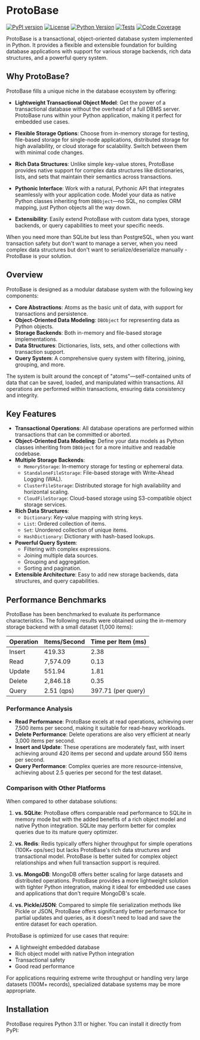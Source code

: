 # ProtoBase

[![PyPI version](https://img.shields.io/pypi/v/proto_db.svg)](https://pypi.org/project/proto_db/)
[![License](https://img.shields.io/github/license/yourusername/ProtoBase.svg)](LICENSE)
[![Python Version](https://img.shields.io/pypi/pyversions/proto_db.svg)](https://pypi.org/project/proto_db/)
[![Tests](https://img.shields.io/badge/tests-passing-brightgreen.svg)](https://github.com/yourusername/ProtoBase)
[![Code Coverage](https://img.shields.io/badge/coverage-80%25-yellowgreen.svg)](https://github.com/yourusername/ProtoBase)

ProtoBase is a transactional, object-oriented database system implemented in Python. It provides a flexible and
extensible foundation for building database applications with support for various storage backends, rich data
structures, and a powerful query system.

## Why ProtoBase?

ProtoBase fills a unique niche in the database ecosystem by offering:

- **Lightweight Transactional Object Model**: Get the power of a transactional database without the overhead of a full
  DBMS server. ProtoBase runs within your Python application, making it perfect for embedded use cases.

- **Flexible Storage Options**: Choose from in-memory storage for testing, file-based storage for single-node
  applications, distributed storage for high availability, or cloud storage for scalability. Switch between them with
  minimal code changes.

- **Rich Data Structures**: Unlike simple key-value stores, ProtoBase provides native support for complex data
  structures like dictionaries, lists, and sets that maintain their semantics across transactions.

- **Pythonic Interface**: Work with a natural, Pythonic API that integrates seamlessly with your application code. Model
  your data as native Python classes inheriting from `DBObject`—no SQL, no complex ORM mapping, just Python objects all
  the way down.

- **Extensibility**: Easily extend ProtoBase with custom data types, storage backends, or query capabilities to meet
  your specific needs.

When you need more than SQLite but less than PostgreSQL, when you want transaction safety but don't want to manage a
server, when you need complex data structures but don't want to serialize/deserialize manually - ProtoBase is your
solution.

## Overview

ProtoBase is designed as a modular database system with the following key components:

- **Core Abstractions**: Atoms as the basic unit of data, with support for transactions and persistence.
- **Object-Oriented Data Modeling**: `DBObject` for representing data as Python objects.
- **Storage Backends**: Both in-memory and file-based storage implementations.
- **Data Structures**: Dictionaries, lists, sets, and other collections with transaction support.
- **Query System**: A comprehensive query system with filtering, joining, grouping, and more.

The system is built around the concept of "atoms"—self-contained units of data that can be saved, loaded, and
manipulated within transactions. All operations are performed within transactions, ensuring data consistency and
integrity.

## Key Features

- **Transactional Operations**: All database operations are performed within transactions that can be committed or
  aborted.
- **Object-Oriented Data Modeling**: Define your data models as Python classes inheriting from `DBObject` for a more
  intuitive and readable codebase.
- **Multiple Storage Backends**:
    - `MemoryStorage`: In-memory storage for testing or ephemeral data.
    - `StandaloneFileStorage`: File-based storage with Write-Ahead Logging (WAL).
    - `ClusterFileStorage`: Distributed storage for high availability and horizontal scaling.
    - `CloudFileStorage`: Cloud-based storage using S3-compatible object storage services.
- **Rich Data Structures**:
    - `Dictionary`: Key-value mapping with string keys.
    - `List`: Ordered collection of items.
    - `Set`: Unordered collection of unique items.
    - `HashDictionary`: Dictionary with hash-based lookups.
- **Powerful Query System**:
    - Filtering with complex expressions.
    - Joining multiple data sources.
    - Grouping and aggregation.
    - Sorting and pagination.
- **Extensible Architecture**: Easy to add new storage backends, data structures, and query capabilities.

## Performance Benchmarks

ProtoBase has been benchmarked to evaluate its performance characteristics. The following results were obtained using
the in-memory storage backend with a small dataset (1,000 items):

| Operation | Items/Second | Time per Item (ms) |
|-----------|--------------|--------------------|
| Insert    | 419.33       | 2.38               |
| Read      | 7,574.09     | 0.13               |
| Update    | 551.94       | 1.81               |
| Delete    | 2,846.18     | 0.35               |
| Query     | 2.51 (qps)   | 397.71 (per query) |

### Performance Analysis

- **Read Performance**: ProtoBase excels at read operations, achieving over 7,500 items per second, making it suitable
  for read-heavy workloads.
- **Delete Performance**: Delete operations are also very efficient at nearly 3,000 items per second.
- **Insert and Update**: These operations are moderately fast, with insert achieving around 420 items per second and
  update around 550 items per second.
- **Query Performance**: Complex queries are more resource-intensive, achieving about 2.5 queries per second for the
  test dataset.

### Comparison with Other Platforms

When compared to other database solutions:

1. **vs. SQLite**: ProtoBase offers comparable read performance to SQLite in memory mode but with the added benefits of
   a rich object model and native Python integration. SQLite may perform better for complex queries due to its mature
   query optimizer.

2. **vs. Redis**: Redis typically offers higher throughput for simple operations (100K+ ops/sec) but lacks ProtoBase's
   rich data structures and transactional model. ProtoBase is better suited for complex object relationships and when
   full transaction support is required.

3. **vs. MongoDB**: MongoDB offers better scaling for large datasets and distributed operations. ProtoBase provides a
   more lightweight solution with tighter Python integration, making it ideal for embedded use cases and applications
   that don't require MongoDB's scale.

4. **vs. Pickle/JSON**: Compared to simple file serialization methods like Pickle or JSON, ProtoBase offers
   significantly better performance for partial updates and queries, as it doesn't need to load and save the entire
   dataset for each operation.

ProtoBase is optimized for use cases that require:

- A lightweight embedded database
- Rich object model with native Python integration
- Transactional safety
- Good read performance

For applications requiring extreme write throughput or handling very large datasets (100M+ records), specialized
database systems may be more appropriate.

## Installation

ProtoBase requires Python 3.11 or higher. You can install it directly from PyPI:
